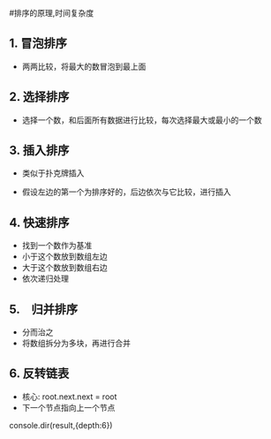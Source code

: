 #排序的原理,时间复杂度
## 1. 冒泡排序

- 两两比较，将最大的数冒泡到最上面

## 2. 选择排序

- 选择一个数，和后面所有数据进行比较，每次选择最大或最小的一个数


## 3. 插入排序

- 类似于扑克牌插入

- 假设左边的第一个为排序好的，后边依次与它比较，进行插入

## 4. 快速排序

- 找到一个数作为基准
- 小于这个数放到数组左边
- 大于这个数放到数组右边
- 依次递归处理

## 5.　归并排序

- 分而治之
- 将数组拆分为多块，再进行合并

## 6. 反转链表

- 核心: root.next.next = root
- 下一个节点指向上一个节点



console.dir(result,{depth:6})


